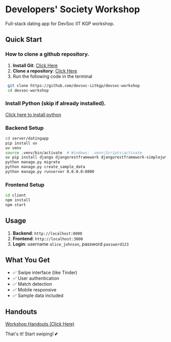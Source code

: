 # Developers' Society Workshop

Full-stack dating app for DevSoc IIT KGP workshop.

## Quick Start

### How to clone a github repository.
1. **Install Git**: [Click Here](https://github.com/git-guides/install-git)
2. **Clone a repository**: [Click Here](https://docs.github.com/en/repositories/creating-and-managing-repositories/cloning-a-repository)
3. Run the following code in the terminal
  ```bash
   git clone https://github.com/devsoc-iitkgp/devsoc-workshop
   cd devsoc-workshop
  ```
### Install Python (skip if already installed).
  [Click here to install python](https://phoenixnap.com/kb/how-to-install-python-3-windows)
### Backend Setup
```bash
cd server/datingapp
pip install uv
uv venv
source .venv/bin/activate  # Windows: .venv\Scripts\activate
uv pip install django djangorestframework djangorestframework-simplejwt django-cors-headers pillow
python manage.py migrate
python manage.py create_sample_data
python manage.py runserver 0.0.0.0:8000
```

### Frontend Setup
```bash
cd client
npm install
npm start
```

## Usage

1. **Backend**: `http://localhost:8000`
2. **Frontend**: `http://localhost:3000`
3. **Login**: username `alice_johnson`, password `password123`

## What You Get

- ✅ Swipe interface (like Tinder)
- ✅ User authentication
- ✅ Match detection
- ✅ Mobile responsive
- ✅ Sample data included

## Handouts
[Workshop Handouts (Click Here)](https://drive.google.com/drive/folders/16cXk4QnNx0grnPFxJs355LAyatn3Ajhe?usp=sharing)

That's it! Start swiping! 💕
